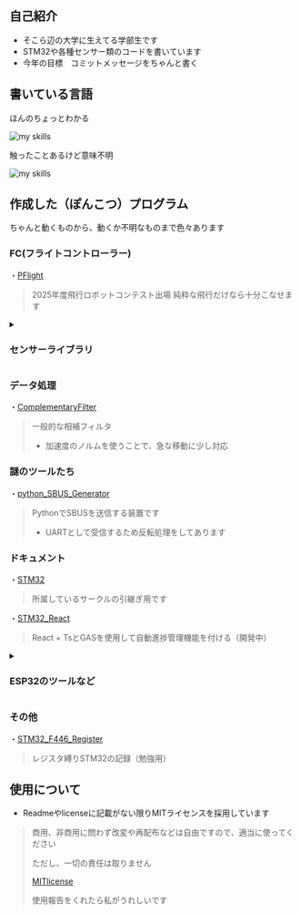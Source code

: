 ## 自己紹介

- そこら辺の大学に生えてる学部生です
- STM32や各種センサー類のコードを書いています
- 今年の目標　コミットメッセージをちゃんと書く

## 書いている言語

ほんのちょっとわかる

<img alt="my skills" src="https://skillicons.dev/icons?theme=dark&perline=7&i=c,cpp" />

触ったことあるけど意味不明

<img alt="my skills" src="https://skillicons.dev/icons?theme=dark&perline=7&i=python,lua,html,react" />

## 作成した（ぽんこつ）プログラム

ちゃんと動くものから、動くか不明なものまで色々あります

### FC(フライトコントローラー)

・[PFlight](https://github.com/NOKOLat/PFLIGHT) 

> 2025年度飛行ロボットコンテスト出場
> 純粋な飛行だけなら十分こなせます

<details>

<summary><h3>センサーライブラリ</h3></summary>

  ・[STM32_BM1422AGV](https://github.com/NOKOLat/STM32_BM1422AGMV) 
  
  > 精度のいい3軸地磁気センサー
  > - 実行環境: STM32 HALライブラリ
  > - 通信形式: I2C(~400kbps)
  
  ・[STM32_ICM45686](https://github.com/NOKOLat/STM32_ICM45686)
  
  > 低電力の6軸センサー
  > - 実行環境: STM32 HALライブラリ
  > - 通信形式: I2C(~1Mbps) / SPI(~24Mbps)
  
  ・[STM32_ICM42688P](https://github.com/NOKOLat/STM32_ICM42688P)
  
  > 高精度の6軸センサー
  > - 実行環境: STM32 HALライブラリ + Arudino Wireライブラリ(I2C）
  > - 通信形式: I2C(~1Mbps) / SPI(~24Mbps)

  ・[STM32_DPS368](https://github.com/aoi-netai/DPS368_MyLib)
  
  > - 一般的な気圧センサー
  > - 実行環境: STM32 HALライブラリ
  > - 通信形式: I2C(~400kbps)
  > - デバック中です！終わり次第Readmeを書きます
</details>

### データ処理

・[ComplementaryFilter](https://github.com/NOKOLat/ComplementaryFilter)

> 一般的な相補フィルタ
> - 加速度のノルムを使うことで、急な移動に少し対応

### 謎のツールたち

・[python_SBUS_Generator](https://github.com/aoi-256/SBUS_Generator)

> PythonでSBUSを送信する装置です
> - UARTとして受信するため反転処理をしてあります


### ドキュメント

・[STM32](https://aoi-256.github.io/STM32_DEV/)

> 所属しているサークルの引継ぎ用です

・[STM32_React](https://github.com/aoi-256/STM32_document_React)

> React + TsとGASを使用して自動進捗管理機能を付ける（開発中）

<details>

<summary><h3>ESP32のツールなど</h3></summary>

・[ESP32_SoftAP_Utility](https://github.com/aoi-256/Arudino_SoftAP_Utility) 

> - <Wifi.h>のsoftAPを使ったデバック用のコードセットです
> - PC側の受信コード(python)も付属しています

・[ESP32_StateDev](https://github.com/aoi-256/ESP32_StateDev) 

> - Stateパターンのクラスサンプルです
> - 割と詳細に処理の流れが書いてあります
> - vscodeのplatformIOなどを使用して実行してください

</details>

### その他
・[STM32_F446_Register](https://github.com/aoi-256/STM32_F446_Register)
> レジスタ縛りSTM32の記録（勉強用）


## 使用について

- Readmeやlicenseに記載がない限りMITライセンスを採用しています
>
> 商用、非商用に問わず改変や再配布などは自由ですので、適当に使ってください
>
> ただし、一切の責任は取りません
>
> [MITlicense](https://opensource.org/license/mit)
>
> 使用報告をくれたら私がうれしいです
